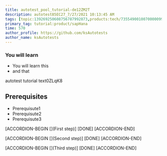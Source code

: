 ```yaml
---
title: autotest_pool_tutorial-de12ZM2T
description: autotest85EC27_7/27/2021 10:13:45 AM
tags: [topic:139269250608756787992873,products:tech/73554900100700000996,tutorial:experience/advanced]
primary_tag: tutorial:product/sapHana
time: 570
author_profile: https://github.com/ksAutotests
author_name: ksAutotests
---
```

### You will learn
- You will learn this
- and that

autotest tutorial text0ZLqK8

## Prerequisites
- Prerequisute1
- Prerequisute2
- Prerequisute3

[ACCORDION-BEGIN [](First step)]
[DONE]
[ACCORDION-END]

[ACCORDION-BEGIN [](Second step)]
[DONE]
[ACCORDION-END]

[ACCORDION-BEGIN [](Third step)]
[DONE]
[ACCORDION-END]

